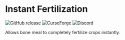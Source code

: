 # Instant Fertilization

[![GitHub release](https://img.shields.io/github/release/haykam821/Instant-Fertilization.svg?style=popout&label=github)](https://github.com/haykam821/Instant-Fertilization/releases/latest)
[![CurseForge](https://img.shields.io/static/v1?style=popout&label=curseforge&message=project&color=6441A4)](https://www.curseforge.com/minecraft/mc-mods/instant-fertilization)
[![Discord](https://img.shields.io/static/v1?style=popout&label=chat&message=discord&color=7289DA)](https://discord.gg/eXcffmW)

Allows bone meal to completely fertilize crops instantly.

